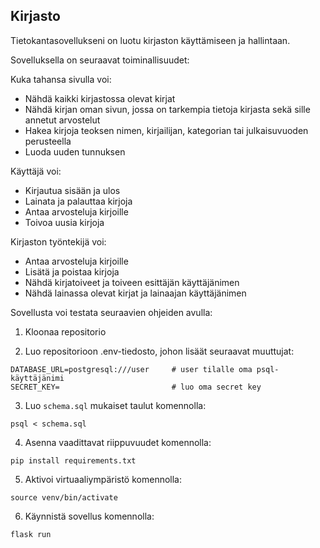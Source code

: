 ## Kirjasto

Tietokantasovellukseni on luotu kirjaston käyttämiseen ja hallintaan.

Sovelluksella on seuraavat toiminallisuudet:

Kuka tahansa sivulla voi:
- Nähdä kaikki kirjastossa olevat kirjat
- Nähdä kirjan oman sivun, jossa on tarkempia tietoja kirjasta sekä sille annetut arvostelut
- Hakea kirjoja teoksen nimen, kirjailijan, kategorian tai julkaisuvuoden perusteella
- Luoda uuden tunnuksen

Käyttäjä voi:
- Kirjautua sisään ja ulos
- Lainata ja palauttaa kirjoja
- Antaa arvosteluja kirjoille
- Toivoa uusia kirjoja

Kirjaston työntekijä voi:
- Antaa arvosteluja kirjoille
- Lisätä ja poistaa kirjoja
- Nähdä kirjatoiveet ja toiveen esittäjän käyttäjänimen
- Nähdä lainassa olevat kirjat ja lainaajan käyttäjänimen

Sovellusta voi testata seuraavien ohjeiden avulla:

1. Kloonaa repositorio

2. Luo repositorioon .env-tiedosto, johon lisäät seuraavat muuttujat:
```
DATABASE_URL=postgresql:///user     # user tilalle oma psql-käyttäjänimi
SECRET_KEY=                         # luo oma secret key
```

3. Luo `schema.sql` mukaiset taulut komennolla:
```
psql < schema.sql
```

4. Asenna vaadittavat riippuvuudet komennolla:
```
pip install requirements.txt
```

5. Aktivoi virtuaaliympäristö komennolla:
```
source venv/bin/activate
```

6. Käynnistä sovellus komennolla:
```
flask run
```